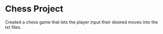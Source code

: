# Chess Project
Created a chess game that lets the player input their desired moves into the txt files.
